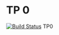 # TP 0
[![Build Status](https://travis-ci.org/maxipe/template-tp0.svg?branch=master)](https://travis-ci.org/maxipe/template-tp0)
TP0
